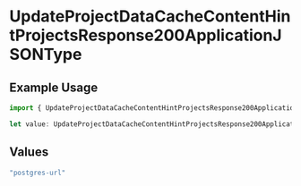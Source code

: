 # UpdateProjectDataCacheContentHintProjectsResponse200ApplicationJSONType

## Example Usage

```typescript
import { UpdateProjectDataCacheContentHintProjectsResponse200ApplicationJSONType } from "@vercel/sdk/models/operations";

let value: UpdateProjectDataCacheContentHintProjectsResponse200ApplicationJSONType = "postgres-url";
```

## Values

```typescript
"postgres-url"
```